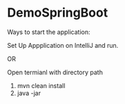 # DemoSpringBoot

Ways to start the application:

Set Up Appplication on IntelliJ and run.

OR

Open termianl with directory path
1. mvn clean install
2. java -jar <jar-name>
